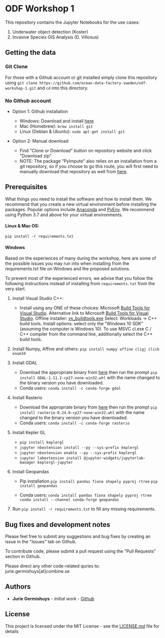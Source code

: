 # ODF Workshop 1

This repository contains the Jupyter Notebooks for the use cases: 

1. Underwater object detection (Koster)
2. Invasive Species GIS Analysis (D. Villosus)

## Getting the data

### Git Clone
For those with a Github account or git installed simply clone this repository using ```git clone https://github.com/ocean-data-factory-sweden/odf-workshop-1.git``` and ```cd``` into this directory.

### No Github account

- Option 1: Github installation
  - Windows: Download and install [here](https://gitforwindows.org/)
  - Mac (Homebrew): ```brew install git```
  - Linux (Debian & Ubuntu): ```sudo apt-get install git```

- Option 2: Manual download
  - Find "Clone or Download" button on repository website and click "Download zip"
  - NOTE: The package "PyImpute" also relies on an installation from a git repository, so if you choose to go this route, you will first need to manually download that repository as well from [here](https://github.com/jannesgg/pyimpute.git#egg=pyimpute). 
  
## Prerequisites

What things you need to install the software and how to install them. We recommend that you create a new virtual environment before installing the packages. Popular options include [Anaconda](https://www.anaconda.com/distribution/) and [PyEnv](https://github.com/pyenv/pyenv). We recommend using Python 3.7 and above for your virtual environments. 

#### Linux & Mac OS:

```
pip install -r requirements.txt
```

#### Windows

Based on the experiences of many during the workshop, here are some of the possible issues you may run into when installing from the requirements.txt file on Windows and the proposed solutions.

To prevent most of the experienced errors, we advise that you follow the following instructions instead of installing from ```requirements.txt``` from the very start.

1. Install Visual Studio C++:
    - Install using any ONE of these choices:
Microsoft [Build Tools for Visual Studio](https://visualstudio.microsoft.com/thank-you-downloading-visual-studio/?sku=BuildTools&rel=16).
Alternative link to Microsoft [Build Tools for Visual Studio](https://visualstudio.microsoft.com/downloads/#build-tools-for-visual-studio-2019).
Offline installer: [vs_buildtools.exe](https://aka.ms/vs/16/release/vs_buildtools.exe)
Select: Workloads → C++ build tools.
Install options: select only the “Windows 10 SDK” (assuming the computer is Windows 10). To use MSVC cl.exe C / C++ compiler from the command line, additionally select the C++ build tools.

2. Install Numpy, Affine and others: ```pip install numpy affine cligj click enum34```


3. Install GDAL
    - Download the appropriate binary from [here](http://www.lfd.uci.edu/~gohlke/pythonlibs/#gdal) then run the prompt ```pip install GDAL-1.11.2-cp27-none-win32.whl``` with the name changed to the binary version you have downloaded.
    - Conda users: ```conda install -c conda-forge gdal```

4. Install Rasterio
    - Download the appropriate binary from [here](http://www.lfd.uci.edu/~gohlke/pythonlibs/#rasterio) then run the prompt ```pip install rasterio-0.24.0-cp27-none-win32.whl``` with the name changed to the binary version you have downloaded.
    - Conda users: ```conda install -c conda-forge rasterio```

5. Install Kepler GL
    - ```pip install keplergl``` 
    - ```jupyter nbextension install --py --sys-prefix keplergl```
    - ```jupyter nbextension enable --py --sys-prefix keplergl```
    - ```jupyter labextension install @jupyter-widgets/jupyterlab-manager keplergl-jupyter```

6. Install Geopandas
    - Pip installation ```pip install pandas fiona shapely pyproj rtree``` 
    ```pip install geopandas```
    
    - Conda users: ```conda install pandas fiona shapely pyproj rtree```
    ```conda install --channel conda-forge geopandas```
    
7. Run ```pip install -r requirements.txt``` to fill any missing requirements.


## Bug fixes and development notes

Please feel free to submit any suggestions and bug fixes by creating an issue in the "Issues" tab on Github.

To contribute code, please submit a pull request using the "Pull Requests" section in Github.

Please direct any other code-related quries to: jurie.germishuys[at]combine.se

 
## Authors

* **Jurie Germishuys** - *Initial work* - [Github](https://github.com/jannesgg)


## License

This project is licensed under the MIT License - see the [LICENSE.md](LICENSE.md) file for details

